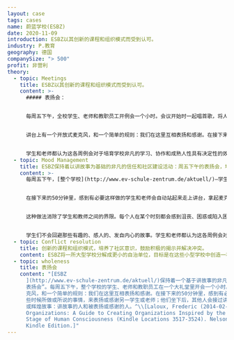 ```yaml
---
layout: case
tags: cases
name: 蔚蓝学校(ESBZ)
date: 2020-11-09
introduction: ESBZ以其创新的课程和组织模式而受到认可。
industry: P.教育
geography: 德国
companySize: "> 500"
profit: 非营利
theory:
  - topic: Meetings
    title: ESBZ以其创新的课程和组织模式而受到认可。
    content: >-
      ##### 表扬会：


      每周五下午，全校学生、老师和教职员工开例会一个小时。会议开始时一起唱首歌，将人们带回社区感。剩下的会议时间是没有议程安排的。


      讲台上有一个开放式麦克风，和一个简单的规则：我们在这里互相表扬和感谢。在接下来的50分钟里，感到有必要这样做的学生和老师会自动站起来走上讲台，拿起麦克风，关于在本周早些时候所做或所说的事情，来表扬或感谢另一学生或老师；他们坐下后，其他人会接过讲台。麦克风前的每个人都分享一个小故事，这个小故事揭示了两个人的某些情况：讲故事的人和被表扬或感谢的人。


      学生和老师都认为这各周例会对于培育学校非凡的学习、协作和成熟人性具有决定性的效果。
  - topic: Mood Management
    title: ESBZ保持着以讲故事为基础的非凡的信任和社区建设活动：周五下午的表扬会，培养一种感恩情绪。
    content: >-
      每周五下午，[整个学校](http://www.ev-schule-zentrum.de/aktuell/)―学生、老师和教职员工在一个大礼堂里开会一个小时。他们先一起唱首歌。剩下的会议时间是没有议程的。讲台上有一个开放式麦克风，和一个简单的规则：我们在这里互相表扬和感谢。


      在接下来的50分钟里，感到有必要这样做的学生和老师会自动站起来走上讲台，拿起麦克风，关于在本周早些时候所做或所说的事情，来表扬或感谢另一学生或老师；他们坐下后，其他人会接过讲台。麦克风前的每个人都分享一个小故事，这个小故事揭示了两个人的某些情况：讲故事的人和被表扬或感谢的人。


      这种做法消除了学生和教师之间的界限。每个人在某个时刻都会感到沮丧、困惑或陷入困境，需要帮助，这是人类情绪状况的自然表达。每个人也都有天赋的同情心，能够找到方法来对别人提供支持、安慰和友谊。站出来公开表扬别人是需要勇气的，但在这个学校却成了惯例。


      学生们不会回避那些有趣的、感人的、发自内心的故事。学生和老师都认为这各周例会对于培育学校非凡的学习、协作和成熟人性具有决定性的效果。在麦克风前讲述的每一个善良、勇气、关怀或专业精神的故事，都是一根细线，编织成一幅丰富的感恩织锦，成为学校卓越学习文化的关键元素。现在，教职员工会议也开始采用同样的做法：总是从一轮表扬开场。
  - topic: Conflict resolution
    title: 创新的课程和组织模式，培养了社区意识，鼓励积极的揭示并解决冲突。
    content: ESBZ将一所大型学校分解成更小的自治单位，目标是在这些小型学校中创造一种社区意识。此外，所有教师和学生都接受[非暴力沟通](https://en.wikipedia.org/wiki/Nonviolent_Communication)培训，每个班级每周都会在固定的时间段开会，活用这些和其他解决冲突的技巧，讨论和处理小组中的紧张关系。会议由一名学生主持，他执行一些基本规则，以保证讨论的安全。
  - topic: wholeness
    title: 表扬会
    content: "[ESBZ
      ](http://www.ev-schule-zentrum.de/aktuell/)保持着一个基于讲故事的非凡时间，用来培育信任并建设社区感：“\
      表扬会”。每周五下午，整个学校的学生、老师和教职员工在一个大礼堂里开会一个小时。他们先一起唱首歌。剩下的会议时间是没有议程的。讲台上有一个开放式麦\
      克风，和一个简单的规则：我们在这里互相表扬和感谢。在接下来的50分钟里，感到有必要这样做的学生和老师会自动站起来走上讲台，拿起麦克风，关于在本周早\
      些时候所做或所说的事情，来表扬或感谢另一学生或老师；他们坐下后，其他人会接过讲台。麦克风前的每个人都分享一个小故事，这个小故事揭示了两个人的奋斗活\
      或辉煌故事：讲故事的人和被表扬或感谢的人。^\\[Laloux, Frederic (2014-02-09). Reinventing
      Organizations: A Guide to Creating Organizations Inspired by the Next
      Stage of Human Consciousness (Kindle Locations 3517-3524). Nelson Parker.
      Kindle Edition.]"
---
```


